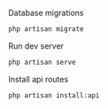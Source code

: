 Database migrations
```bash
php artisan migrate
```

Run dev server
```bash
php artisan serve
```

Install api routes

```bash
php artisan install:api
```